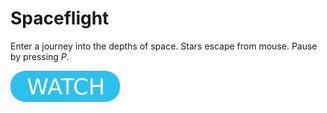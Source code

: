# Spaceflight

Enter a journey into the depths of space. Stars escape from mouse. Pause by pressing _P_.

[![button](watch.png)](spaceflight.html)
